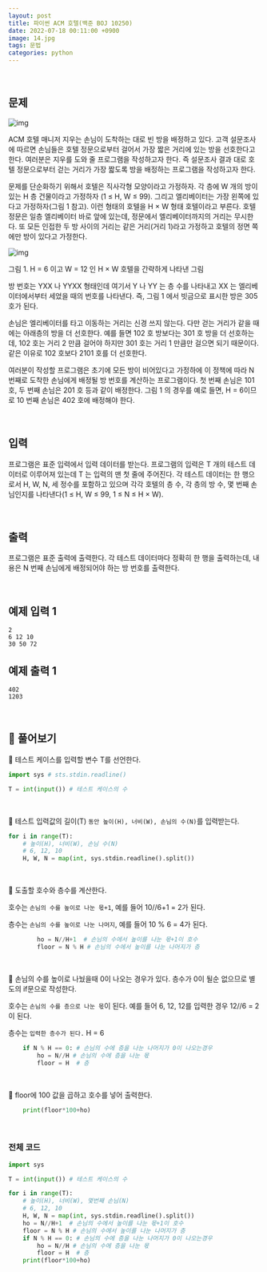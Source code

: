 ```yaml
---
layout: post
title: 파이썬 ACM 호텔(백준 BOJ 10250) 
date: 2022-07-18 00:11:00 +0900
image: 14.jpg
tags: 문법
categories: python
---
```


<br>

## 문제

![img](https://www.acmicpc.net/upload/images2/acmhotel.png)

ACM 호텔 매니저 지우는 손님이 도착하는 대로 빈 방을 배정하고 있다. 고객 설문조사에 따르면 손님들은 호텔 정문으로부터 걸어서 가장 짧은 거리에 있는 방을 선호한다고 한다. 여러분은 지우를 도와 줄 프로그램을 작성하고자 한다. 즉 설문조사 결과 대로 호텔 정문으로부터 걷는 거리가 가장 짧도록 방을 배정하는 프로그램을 작성하고자 한다.

문제를 단순화하기 위해서 호텔은 직사각형 모양이라고 가정하자. 각 층에 W 개의 방이 있는 H 층 건물이라고 가정하자 (1 ≤ H, W ≤ 99). 그리고 엘리베이터는 가장 왼쪽에 있다고 가정하자(그림 1 참고). 이런 형태의 호텔을 H × W 형태 호텔이라고 부른다. 호텔 정문은 일층 엘리베이터 바로 앞에 있는데, 정문에서 엘리베이터까지의 거리는 무시한다. 또 모든 인접한 두 방 사이의 거리는 같은 거리(거리 1)라고 가정하고 호텔의 정면 쪽에만 방이 있다고 가정한다.

![img](https://www.acmicpc.net/upload/images2/elevator.png)

그림 1. H = 6 이고 W = 12 인 H × W 호텔을 간략하게 나타낸 그림

방 번호는 YXX 나 YYXX 형태인데 여기서 Y 나 YY 는 층 수를 나타내고 XX 는 엘리베이터에서부터 세었을 때의 번호를 나타낸다. 즉, 그림 1 에서 빗금으로 표시한 방은 305 호가 된다.

손님은 엘리베이터를 타고 이동하는 거리는 신경 쓰지 않는다. 다만 걷는 거리가 같을 때에는 아래층의 방을 더 선호한다. 예를 들면 102 호 방보다는 301 호 방을 더 선호하는데, 102 호는 거리 2 만큼 걸어야 하지만 301 호는 거리 1 만큼만 걸으면 되기 때문이다. 같은 이유로 102 호보다 2101 호를 더 선호한다.

여러분이 작성할 프로그램은 초기에 모든 방이 비어있다고 가정하에 이 정책에 따라 N 번째로 도착한 손님에게 배정될 방 번호를 계산하는 프로그램이다. 첫 번째 손님은 101 호, 두 번째 손님은 201 호 등과 같이 배정한다. 그림 1 의 경우를 예로 들면, H = 6이므로 10 번째 손님은 402 호에 배정해야 한다.

<br>

## 입력

프로그램은 표준 입력에서 입력 데이터를 받는다. 프로그램의 입력은 T 개의 테스트 데이터로 이루어져 있는데 T 는 입력의 맨 첫 줄에 주어진다. 각 테스트 데이터는 한 행으로서 H, W, N, 세 정수를 포함하고 있으며 각각 호텔의 층 수, 각 층의 방 수, 몇 번째 손님인지를 나타낸다(1 ≤ H, W ≤ 99, 1 ≤ N ≤ H × W). 

<br>

## 출력

프로그램은 표준 출력에 출력한다. 각 테스트 데이터마다 정확히 한 행을 출력하는데, 내용은 N 번째 손님에게 배정되어야 하는 방 번호를 출력한다.

<br>

## 예제 입력 1

```
2
6 12 10
30 50 72
```

## 예제 출력 1

```
402
1203
```

<br>

## 📝 풀어보기

📌 테스트 케이스를 입력할 변수 T를 선언한다.

```python
import sys # sts.stdin.readline()

T = int(input()) # 테스트 케이스의 수
```

<br>

📌 테스트 입력값의 길이(T) `동안 높이(H), 너비(W), 손님의 수(N)`를 입력받는다.

``` python
for i in range(T):
    # 높이(H), 너비(W), 손님 수(N)
    # 6, 12, 10
    H, W, N = map(int, sys.stdin.readline().split())
```

<br>

📌 도출할 호수와 층수를 계산한다.

호수는 `손님의 수를 높이로 나눈 몫+1`, 예를 들어 10//6+1 = 2가 된다.

층수는 `손님의 수를 높이로 나눈 나머지`, 예를 들어 10 % 6 = 4가 된다.

``` python
		ho = N//H+1  # 손님의 수에서 높이를 나눈 몫+1이 호수
		floor = N % H # 손님의 수에서 높이를 나눈 나머지가 층
```

<br>

📌 손님의 수를 높이로 나눴을때 0이 나오는 경우가 있다. 층수가 0이 될순 없으므로 별도의 if문으로 작성한다.

호수는 `손님의 수를 층으로 나눈 몫`이 된다. 예를 들어 6, 12, 12를 입력한 경우 12//6 = 2이 된다. 

층수는 `입력한 층수가 된다.` H = 6

``` python
    if N % H == 0: # 손님의 수에 층을 나눈 나머지가 0이 나오는경우 
        ho = N//H # 손님의 수에 층을 나눈 몫 
        floor = H  # 층
```

<br>

📌 floor에 100 값을 곱하고 호수를 넣어 출력한다.

``` python
    print(floor*100+ho) 
```

<br>

### 전체 코드

``` python
import sys

T = int(input()) # 테스트 케이스의 수

for i in range(T):
    # 높이(H), 너비(W), 몇번째 손님(N)
    # 6, 12, 10
    H, W, N = map(int, sys.stdin.readline().split())
    ho = N//H+1  # 손님의 수에서 높이를 나눈 몫+1이 호수
    floor = N % H # 손님의 수에서 높이를 나눈 나머지가 층
    if N % H == 0: # 손님의 수에 층을 나눈 나머지가 0이 나오는경우 
        ho = N//H # 손님의 수에 층을 나눈 몫 
        floor = H  # 층
    print(floor*100+ho) 
```

